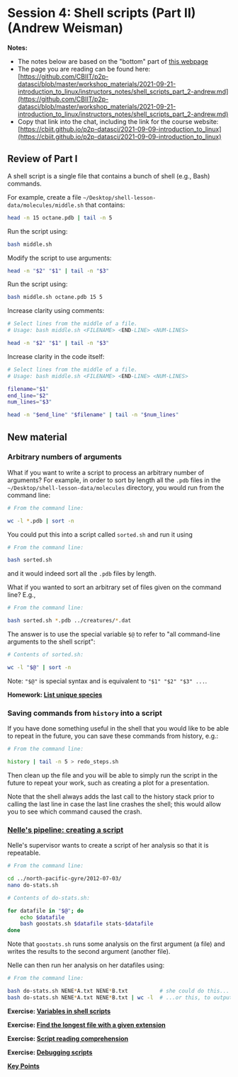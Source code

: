 # Session 4: Shell scripts (Part II) (Andrew Weisman)

**Notes:**

* The notes below are based on the "bottom" part of [this webpage](https://swcarpentry.github.io/shell-novice/06-script)
* The page you are reading can be found here: [https://github.com/CBIIT/p2p-datasci/blob/master/workshop_materials/2021-09-21-introduction_to_linux/instructors_notes/shell_scripts_part_2-andrew.md](https://github.com/CBIIT/p2p-datasci/blob/master/workshop_materials/2021-09-21-introduction_to_linux/instructors_notes/shell_scripts_part_2-andrew.md)
* Copy that link into the chat, including the link for the course website: [https://cbiit.github.io/p2p-datasci/2021-09-09-introduction_to_linux](https://cbiit.github.io/p2p-datasci/2021-09-09-introduction_to_linux)

## Review of Part I

A shell script is a single file that contains a bunch of shell (e.g., Bash) commands.

For example, create a file `~/Desktop/shell-lesson-data/molecules/middle.sh` that contains:

```bash
head -n 15 octane.pdb | tail -n 5
```

Run the script using:

```bash
bash middle.sh
```

Modify the script to use arguments:

```bash
head -n "$2" "$1" | tail -n "$3"
```

Run the script using:

```bash
bash middle.sh octane.pdb 15 5
```

Increase clarity using comments:

```bash
# Select lines from the middle of a file.
# Usage: bash middle.sh <FILENAME> <END-LINE> <NUM-LINES>

head -n "$2" "$1" | tail -n "$3"
```

Increase clarity in the code itself:

```bash
# Select lines from the middle of a file.
# Usage: bash middle.sh <FILENAME> <END-LINE> <NUM-LINES>

filename="$1"
end_line="$2"
num_lines="$3"

head -n "$end_line" "$filename" | tail -n "$num_lines"
```

## New material

### Arbitrary numbers of arguments

What if you want to write a script to process an arbitrary number of arguments? For example, in order to sort by length all the `.pdb` files in the `~/Desktop/shell-lesson-data/molecules` directory, you would run from the command line:

```bash
# From the command line:

wc -l *.pdb | sort -n
```

You could put this into a script called `sorted.sh` and run it using

```bash
# From the command line:

bash sorted.sh
```

and it would indeed sort all the `.pdb` files by length.

What if you wanted to sort an arbitrary set of files given on the command line? E.g.,

```bash
# From the command line:

bash sorted.sh *.pdb ../creatures/*.dat
```

The answer is to use the special variable `$@` to refer to "all command-line arguments to the shell script":

```bash
# Contents of sorted.sh:

wc -l "$@" | sort -n
```

Note: `"$@"` is special syntax and is equivalent to `"$1" "$2" "$3" ...`.

**Homework: [List unique species](https://swcarpentry.github.io/shell-novice/06-script/index.html#list-unique-species)**

### Saving commands from `history` into a script

If you have done something useful in the shell that you would like to be able to repeat in the future, you can save these commands from history, e.g.:

```bash
# From the command line:

history | tail -n 5 > redo_steps.sh
```

Then clean up the file and you will be able to simply run the script in the future to repeat your work, such as creating a plot for a presentation.

Note that the shell always adds the last call to the history stack prior to calling the last line in case the last line crashes the shell; this would allow you to see which command caused the crash.

### [Nelle's pipeline: creating a script](https://swcarpentry.github.io/shell-novice/06-script/index.html#nelles-pipeline-creating-a-script)

Nelle's supervisor wants to create a script of her analysis so that it is repeatable.

```bash
# From the command line:

cd ../north-pacific-gyre/2012-07-03/
nano do-stats.sh
```

```bash
# Contents of do-stats.sh:

for datafile in "$@"; do
    echo $datafile
    bash goostats.sh $datafile stats-$datafile
done
```

Note that `goostats.sh` runs some analysis on the first argument (a file) and writes the results to the second argument (another file).

Nelle can then run her analysis on her datafiles using:

```bash
# From the command line:

bash do-stats.sh NENE*A.txt NENE*B.txt          # she could do this...
bash do-stats.sh NENE*A.txt NENE*B.txt | wc -l  # ...or this, to output just the number of files that were processed
```

**Exercise: [Variables in shell scripts](https://swcarpentry.github.io/shell-novice/06-script/index.html#variables-in-shell-scripts)**

**Exercise: [Find the longest file with a given extension](https://swcarpentry.github.io/shell-novice/06-script/index.html#find-the-longest-file-with-a-given-extension)**

**Exercise: [Script reading comprehension](https://swcarpentry.github.io/shell-novice/06-script/index.html#script-reading-comprehension)**

**Exercise: [Debugging scripts](https://swcarpentry.github.io/shell-novice/06-script/index.html#debugging-scripts)**

**[Key Points](https://swcarpentry.github.io/shell-novice/06-script/index.html#key-points)**
